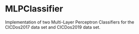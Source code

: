 # MLPClassifier
Implementation of two Multi-Layer Perceptron Classifiers for the CICDos2017 data set and CICDos2019 data set.

